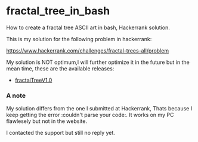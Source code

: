 # fractal_tree_in_bash
How to create a fractal tree ASCII art in bash, Hackerrank solution.

This is my solution for the following problem in hackerrank: 

https://www.hackerrank.com/challenges/fractal-trees-all/problem

My solution is NOT optimum,I will further optimize it in the future but in the mean time, these are the available releases:

 + [fractalTreeV1.0](https://github.com/Somayyah/fractal_tree_in_bash/releases/tag/V1.0)

### A note
My solution differs from the one I submitted at Hackerrank, Thats because I keep getting the error :couldn't parse your code:.
It works on my PC flawlesely but not in the website.

I contacted the support but still no reply yet.
